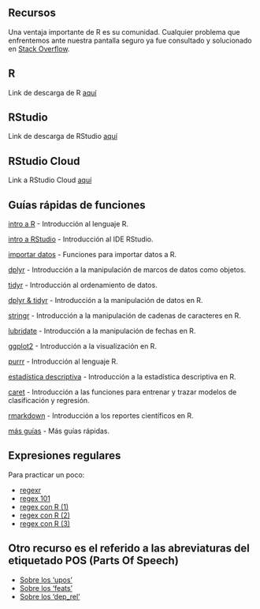 ## Recursos

Una ventaja importante de R es su comunidad. Cualquier problema que
enfrentemos ante nuestra pantalla seguro ya fue consultado y solucionado
en [Stack Overflow](https://es.stackoverflow.com/).

## R

Link de descarga de R [aquí](https://cloud.r-project.org/)

## RStudio

Link de descarga de RStudio
[aquí](https://www.rstudio.com/products/rstudio/download/)

## RStudio Cloud

Link a RStudio Cloud
[aquí](https://login.rstudio.cloud/register?redirect=https%3A%2F%2Fclient.login.rstudio.cloud%2Foauth%2Flogin%3Fshow_auth%3D0%26show_login%3D0)

## Guías rápidas de funciones

[intro a
R](https://github.com/agusnieto77/Sem-HCACSo/raw/main/docs/guias/intro_r.pdf) -
Introducción al lenguaje R.

[intro a
RStudio](https://www.maximaformacion.es/wp-content/uploads/2018/06/Gu%C3%ADa-R%C3%A1pida-Entorno-de-Desarrollo-R-Studio_M%C3%A1xima-Forma.pdf) -
Introducción al IDE RStudio.

[importar
datos](https://github.com/agusnieto77/Sem-HCACSo/raw/main/docs/guias/importar_datos.pdf) -
Funciones para importar datos a R.

[dplyr](https://github.com/agusnieto77/Sem-HCACSo/raw/main/docs/guias/dplyr.pdf) -
Introducción a la manipulación de marcos de datos como objetos.

[tidyr](https://github.com/agusnieto77/Sem-HCACSo/raw/main/docs/guias/tidyr.pdf) -
Introducción al ordenamiento de datos.

[dplyr &
tidyr](https://github.com/agusnieto77/Sem-HCACSo/raw/main/docs/guias/domar_datos.pdf) -
Introducción a la manipulación de datos en R.

[stringr](https://github.com/agusnieto77/Sem-HCACSo/raw/main/docs/guias/strings_es.pdf) -
Introducción a la manipulación de cadenas de caracteres en R.

[lubridate](https://github.com/agusnieto77/Sem-HCACSo/raw/main/docs/guias/lubridate.pdf) -
Introducción a la manipulación de fechas en R.

[ggplot2](https://diegokoz.github.io/intro_ds/fuentes/ggplot2-cheatsheet-2.1-Spanish.pdf) -
Introducción a la visualización en R.

[purrr](https://github.com/agusnieto77/Sem-HCACSo/raw/main/docs/guias/purrr.pdf) -
Introducción al lenguaje R.

[estadística
descriptiva](https://github.com/agusnieto77/Sem-HCACSo/raw/main/docs/guias/estadistica_descriptiva.pdf) -
Introducción a la estadística descriptiva en R.

[caret](https://github.com/agusnieto77/Sem-HCACSo/raw/main/docs/guias/caret.pdf) -
Introducción a las funciones para entrenar y trazar modelos de
clasificación y regresión.

[rmarkdown](https://github.com/agusnieto77/Sem-HCACSo/raw/main/docs/guias/rmarkdown_es.pdf) -
Introducción a los reportes científicos en R.

[más guías](https://www.rstudio.com/resources/cheatsheets/) - Más guías
rápidas.

## Expresiones regulares

Para practicar un poco:

-   [regexr](https://regexr.com/)
-   [regex 101](https://regex101.com/)
-   [regex con R
    (1)](https://rpubs.com/ydmarinb/429756#:~:text=Que%20son%20las%20expresiones%20regulares,caracteres%20u%20operaciones%20de%20sustituciones.)
-   [regex con R
    (2)](http://griverorz.net/big-data/06-text-analysis/01-intro-regex.nb.html)
-   [regex con R
    (3)](https://www.diegocalvo.es/expresiones-regulares-en-r/)

## Otro recurso es el referido a las abreviaturas del etiquetado POS (Parts Of Speech)

-   [Sobre los
    ‘upos’](https://universaldependencies.org/u/pos/index.html)
-   [Sobre los ‘feats’](https://universaldependencies.org/docs/sl/feat/)
-   [Sobre los ‘dep\_rel’](https://universaldependencies.org/u/dep/)
